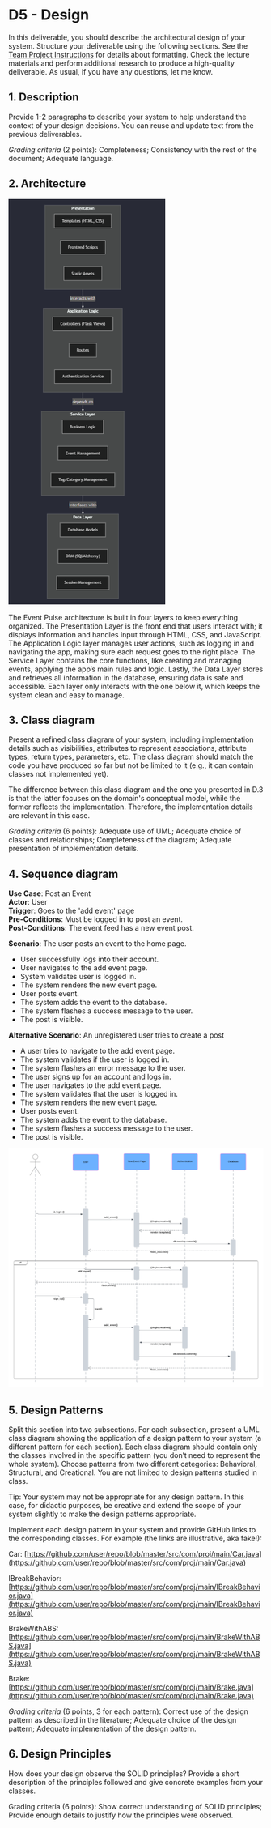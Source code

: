 # D5 - Design

In this deliverable, you should describe the architectural design of your system. Structure your deliverable using the following sections. See the  [Team Project Instructions](https://canvas.nau.edu/courses/29116/pages/team-project-%7C-overview "Team Project | Overview")  for details about formatting. Check the lecture materials and perform additional research to produce a high-quality deliverable. As usual, if you have any questions, let me know.

## 1. Description

Provide 1-2 paragraphs to describe your system to help understand the context of your design decisions. You can reuse and update text from the previous deliverables.

_Grading criteria_ (2 points): Completeness; Consistency with the rest of the document; Adequate language.

## 2. Architecture

![](D5_media/package-diagram.png)

The Event Pulse architecture is built in four layers to keep everything organized. The Presentation Layer is the front end that users interact with; it displays information and handles input through HTML, CSS, and JavaScript. The Application Logic layer manages user actions, such as logging in and navigating the app, making sure each request goes to the right place. The Service Layer contains the core functions, like creating and managing events, applying the app’s main rules and logic. Lastly, the Data Layer stores and retrieves all information in the database, ensuring data is safe and accessible. Each layer only interacts with the one below it, which keeps the system clean and easy to manage.
## 3. Class diagram

Present a refined class diagram of your system, including implementation details such as visibilities, attributes to represent associations, attribute types, return types, parameters, etc. The class diagram should match the code you have produced so far but not be limited to it (e.g., it can contain classes not implemented yet).

The difference between this class diagram and the one you presented in D.3 is that the latter focuses on the domain's conceptual model, while the former reflects the implementation. Therefore, the implementation details are relevant in this case.

_Grading criteria_ (6 points): Adequate use of UML; Adequate choice of classes and relationships; Completeness of the diagram; Adequate presentation of implementation details.

## 4. Sequence diagram

**Use Case**: Post an Event  
**Actor**: User  
**Trigger**: Goes to the 'add event' page  
**Pre-Conditions**: Must be logged in to post an event.  
**Post-Conditions**: The event feed has a new event post.  

**Scenario**: The user posts an event to the home page.  

- User successfully logs into their account.
- User navigates to the add event page.
- System validates user is logged in.
- The system renders the new event page.
- User posts event.
- The system adds the event to the database.
- The system flashes a success message to the user.
- The post is visible.

**Alternative Scenario**: An unregistered user tries to create a post  
- A user tries to navigate to the add event page.
- The system validates if the user is logged in.
- The system flashes an error message to the user.
- The user signs up for an account and logs in.
- The user navigates to the add event page.
- The system validates that the user is logged in.
- The system renders the new event page.
- User posts event.
- The system adds the event to the database.
- The system flashes a success message to the user.
- The post is visible.

![Sequence Diagram](/project_documentation/D5_media/d5_sequence_diagram.png)

## 5. Design Patterns

Split this section into two subsections. For each subsection, present a UML class diagram showing the application of a design pattern to your system (a different pattern for each section). Each class diagram should contain only the classes involved in the specific pattern (you don’t need to represent the whole system). Choose patterns from two different categories: Behavioral, Structural, and Creational. You are not limited to design patterns studied in class.

Tip: Your system may not be appropriate for any design pattern. In this case, for didactic purposes, be creative and extend the scope of your system slightly to make the design patterns appropriate.

Implement each design pattern in your system and provide GitHub links to the corresponding classes. For example (the links are illustrative, aka fake!):

Car: [https://github.com/user/repo/blob/master/src/com/proj/main/Car.java](https://github.com/user/repo/blob/master/src/com/proj/main/Car.java)

IBreakBehavior: [https://github.com/user/repo/blob/master/src/com/proj/main/IBreakBehavior.java](https://github.com/user/repo/blob/master/src/com/proj/main/IBreakBehavior.java)

BrakeWithABS: [https://github.com/user/repo/blob/master/src/com/proj/main/BrakeWithABS.java](https://github.com/user/repo/blob/master/src/com/proj/main/BrakeWithABS.java)

Brake: [https://github.com/user/repo/blob/master/src/com/proj/main/Brake.java](https://github.com/user/repo/blob/master/src/com/proj/main/Brake.java)

_Grading criteria_ (6 points, 3 for each pattern): Correct use of the design pattern as described in the literature; Adequate choice of the design pattern; Adequate implementation of the design pattern.

## 6. Design Principles

How does your design observe the SOLID principles? Provide a short description of the principles followed and give concrete examples from your classes.

Grading criteria (6 points): Show correct understanding of SOLID principles; Provide enough details to justify how the principles were observed.
